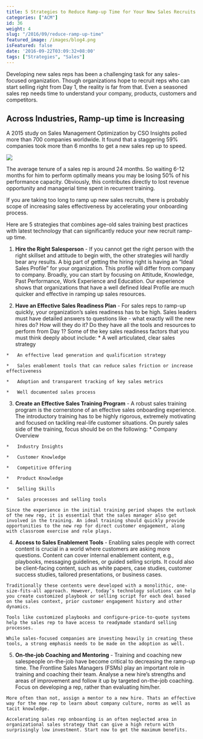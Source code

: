 ```yaml
---
title: 5 Strategies to Reduce Ramp-up Time for Your New Sales Recruits
categories: ["ACM"]
id: 36
weight: 4
slug: "/2016/09/reduce-ramp-up-time"
featured_image: /images/blog4.png
isFeatured: false
date: '2016-09-22T03:09:32+08:00'
tags: ["Strategies", "Sales"]
---
```


Developing new sales reps has been a challenging task for any sales-focused organization. Though organizations hope to recruit reps who can start selling right from Day 1, the reality is far from that. Even a seasoned sales rep needs time to understand your company, products, customers and competitors.<a id="more"></a>

## Across Industries, Ramp-up time is Increasing

A 2015 study on Sales Management Optimization by CSO Insights polled more than 700 companies worldwide. It found that a staggering 59% companies took more than 6 months to get a new sales rep up to speed.  

[![](https://s3-us-west-2.amazonaws.com/blog.quizprompt.com/blog_resources/Average+New+Sales+Rep+Ramp-up+Time.png)](https://s3-us-west-2.amazonaws.com/blog.quizprompt.com/blog_resources/Average+New+Sales+Rep+Ramp-up+Time.png)

The average tenure of a sales rep is around 24 months. So waiting 6-12 months for him to perform optimally means you may be losing 50% of his performance capacity. Obviously, this contributes directly to lost revenue opportunity and managerial time spent in recurrent training.

If you are taking too long to ramp up new sales recruits, there is probably scope of increasing sales effectiveness by accelerating your onboarding process.

Here are 5 strategies that combines age-old sales training best practices with latest technology that can significantly reduce your new recruit ramp-up time.

  1.  **Hire the Right Salesperson** - If you cannot get the right person with the right skillset and attitude to begin with, the other strategies will hardly bear any results. A big part of getting the hiring right is having an “Ideal Sales Profile” for your organization. This profile will differ from company to company. Broadly, you can start by focusing on Attitude, Knowledge, Past Performance, Work Experience and Education. Our experience shows that organizations that have a well defined Ideal Profile are much quicker and effective in ramping up sales resources.

  2.  **Have an Effective Sales Readiness Plan** - For sales reps to ramp-up quickly, your organization’s sales readiness has to be high. Sales leaders must have detailed answers to questions like - what exactly will the new hires do? How will they do it? Do they have all the tools and resources to perform from Day 1? Some of the key sales readiness factors that you must think deeply about include:
    *   A well articulated, clear sales strategy

    *   An effective lead generation and qualification strategy

    *   Sales enablement tools that can reduce sales friction or increase effectiveness

    *   Adoption and transparent tracking of key sales metrics

    *   Well documented sales process

  3.  **Create an Effective Sales Training Program** - A robust sales training program is the cornerstone of an effective sales onboarding experience. The introductory training has to be highly rigorous, extremely motivating and focused on tackling real-life customer situations. On purely sales side of the training, focus should be on the following:
    *   Company Overview

    *   Industry Insights

    *   Customer Knowledge

    *   Competitive Offering

    *   Product Knowledge

    *   Selling Skills

    *   Sales processes and selling tools

    Since the experience in the initial training period shapes the outlook of the new rep, it is essential that the sales manager also get involved in the training. An ideal training should quickly provide opportunities to the new rep for direct customer engagement, along with classroom exercise and role plays.

  4.  **Access to Sales Enablement Tools** - Enabling sales people with correct content is crucial in a world where customers are asking more questions. Content can cover internal enablement content, e.g., playbooks, messaging guidelines, or guided selling scripts. It could also be client-facing content, such as white papers, case studies, customer success studies, tailored presentations, or business cases.

    Traditionally these contents were developed with a monolithic, one-size-fits-all approach. However, today’s technology solutions can help you create customized playbook or selling script for each deal based on the sales context, prior customer engagement history and other dynamics.

    Tools like customized playbooks and configure-price-to-quote systems help the sales rep to have access to readymade standard selling processes.

    While sales-focused companies are investing heavily in creating these tools, a strong emphasis needs to be made on the adoption as well.

  5.  **On-the-job Coaching and Mentoring** - Training and coaching new salespeople on-the-job have become critical to decreasing the ramp-up time. The Frontline Sales Managers (FSMs) play an important role in training and coaching their team. Analyse a new hire’s strengths and areas of improvement and follow it up by targeted on-the-job coaching. Focus on developing a rep, rather than evaluating him/her.

    More often than not, assign a mentor to a new hire. Thats an effective way for the new rep to learn about company culture, norms as well as tacit knowledge.

    Accelerating sales rep onboarding is an often neglected area in organizational sales strategy that can give a high return with surprisingly low investment. Start now to get the maximum benefits.
